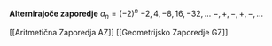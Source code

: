 **Alternirajoče zaporedje**
$a_n = (-2)^n$
$-2, 4, -8, 16, -32,\dots$
$-, +, -, +, -,\dots$

[[Aritmetična Zaporedja AZ]]
[[Geometrijsko Zaporedje GZ]]
